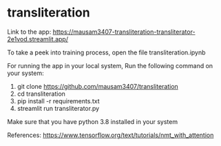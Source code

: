 # transliteration

Link to the app: https://mausam3407-transliteration-transliterator-2e1vod.streamlit.app/

To take a peek into training process, open the file transliteration.ipynb

For running the app in your local system, Run the following command on your system:
1. git clone https://github.com/mausam3407/transliteration
2. cd transliteration
3. pip install -r requirements.txt
4. streamlit run transliterator.py

Make sure that you have python 3.8 installed in your system

References:
    https://www.tensorflow.org/text/tutorials/nmt_with_attention
